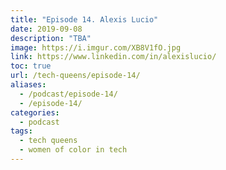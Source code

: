```yaml
---
title: "Episode 14. Alexis Lucio"
date: 2019-09-08
description: "TBA"
image: https://i.imgur.com/XB8V1fO.jpg
link: https://www.linkedin.com/in/alexislucio/
toc: true
url: /tech-queens/episode-14/
aliases:
  - /podcast/episode-14/
  - /episode-14/
categories:
  - podcast
tags:
  - tech queens
  - women of color in tech
---
```

